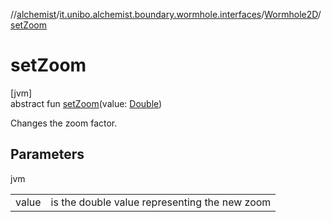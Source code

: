 //[alchemist](../../../index.md)/[it.unibo.alchemist.boundary.wormhole.interfaces](../index.md)/[Wormhole2D](index.md)/[setZoom](set-zoom.md)

# setZoom

[jvm]\
abstract fun [setZoom](set-zoom.md)(value: [Double](https://kotlinlang.org/api/latest/jvm/stdlib/kotlin/-double/index.html))

Changes the zoom factor.

## Parameters

jvm

| | |
|---|---|
| value | is the double value representing the new zoom |

